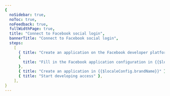 ```yaml
---
{
  noSidebar: true,
  noToc: true,
  noFeedback: true,
  fullWidthPage: true,
  title: "Connect to Facebook social login",
  bannerTitle: "Connect to Facebook social login",
  steps:
    [
      { title: "Create an application on the Facebook developer platform" },
      {
        title: "Fill in the Facebook application configuration in {{$localeConfig.brandName}}",
      },
      { title: "Create an application in {{$localeConfig.brandName}}" },
      { title: "Start developing access" },
    ],
}
---
```


<IntegrationDetail backLink="/guides/connections/social"/>
